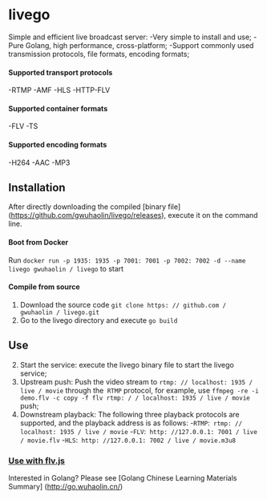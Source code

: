 # livego
Simple and efficient live broadcast server:
-Very simple to install and use;
-Pure Golang, high performance, cross-platform;
-Support commonly used transmission protocols, file formats, encoding formats;

#### Supported transport protocols
-RTMP
-AMF
-HLS
-HTTP-FLV

#### Supported container formats
-FLV
-TS

#### Supported encoding formats
-H264
-AAC
-MP3

## Installation
After directly downloading the compiled [binary file] (https://github.com/gwuhaolin/livego/releases), execute it on the command line.

#### Boot from Docker
Run `docker run -p 1935: 1935 -p 7001: 7001 -p 7002: 7002 -d --name livego gwuhaolin / livego` to start

#### Compile from source
1. Download the source code `git clone https: // github.com / gwuhaolin / livego.git`
2. Go to the livego directory and execute `go build`

## Use
2. Start the service: execute the livego binary file to start the livego service;
3. Upstream push: Push the video stream to `rtmp: // localhost: 1935 / live / movie` through the` RTMP` protocol, for example, use `ffmpeg -re -i demo.flv -c copy -f flv rtmp: / / localhost: 1935 / live / movie` push;
4. Downstream playback: The following three playback protocols are supported, and the playback address is as follows:
    -`RTMP`:` rtmp: // localhost: 1935 / live / movie`
    -`FLV`:` http: //127.0.0.1: 7001 / live / movie.flv`
    -`HLS`:` http: //127.0.0.1: 7002 / live / movie.m3u8`


### [Use with flv.js](https://github.com/gwuhaolin/blog/issues/3)

Interested in Golang? Please see [Golang Chinese Learning Materials Summary] (http://go.wuhaolin.cn/)

